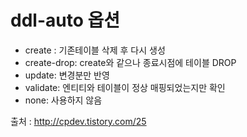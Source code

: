 # ddl-auto 옵션
* create  : 기존테이블 삭제 후 다시 생성
* create-drop: create와 같으나 종료시점에 테이블 DROP
* update: 변경분만 반영
* validate: 엔티티와 테이블이 정상 매핑되었는지만 확인
* none: 사용하지 않음

출처 : http://cpdev.tistory.com/25